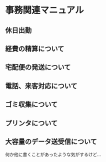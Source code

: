  # 事務関連マニュアル
 ## 休日出勤
 ## 経費の精算について
 ## 宅配便の発送について
 ## 電話、来客対応について
 ## ゴミ収集について
 ## プリンタについて
 ## 大容量のデータ送受信について

 何か他に書くことがあったような気がするけど...